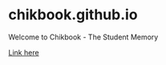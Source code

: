 # chikbook.github.io

Welcome to Chikbook - The Student Memory

[Link here](http://www.chikbook.com)

